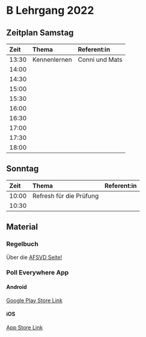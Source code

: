 # B Lehrgang 2022

## Zeitplan Samstag

|Zeit     |Thema      |Referent:in  |
|:---     |:---       |:---         |
|13:30    |Kennenlernen|Conni und Mats|
|14:00    |||
|14:30    |||
|15:00    |||
|15:30    |||
|16:00    |||
|16:30    |||
|17:00    |||
|17:30    |||
|18:00    |||

## Sonntag

|Zeit     |Thema      |Referent:in  |
|:---     |:---       |:---         |
|10:00    |Refresh für die Prüfung||
|10:30    |||

## Material

### Regelbuch

Über die [AFSVD Seite!](https://afsvd.de/downloads/)

### Poll Everywhere App

#### Android

[Google Play Store Link](https://play.google.com/store/apps/details?id=com.polleverywhere.mobile)

#### iOS

[App Store Link](https://apps.apple.com/us/app/poll-everywhere/id893375312)

